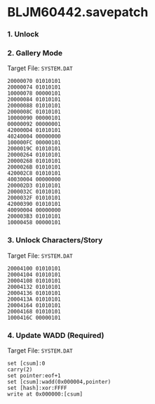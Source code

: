 # BLJM60442.savepatch

### 1. Unlock
### 2. Gallery Mode

Target File: `SYSTEM.DAT`

```
20000070 01010101
20000074 01010101
10000078 00000101
20000084 01010101
20000088 01010101
2000008C 01010101
10000090 00000101
00000092 00000001
420000D4 01010101
40240004 00000000
100000FC 00000101
2000019C 01010101
20000264 01010101
20000268 01010101
2000026B 01010101
420002C8 01010101
40030004 00000000
200002D3 01010101
2000032C 01010101
2000032F 01010101
42000390 01010101
40090004 00000000
200003B3 01010101
10000458 00000101
```

### 3. Unlock Characters/Story

Target File: `SYSTEM.DAT`

```
20004100 01010101
20004104 01010101
20004108 01010101
20004132 01010101
20004136 01010101
2000413A 01010101
20004164 01010101
20004168 01010101
1000416C 00000101
```

### 4. Update WADD (Required)

Target File: `SYSTEM.DAT`

```
set [csum]:0
carry(2)
set pointer:eof+1
set [csum]:wadd(0x000004,pointer)
set [hash]:xor:FFFF
write at 0x000000:[csum]
```

